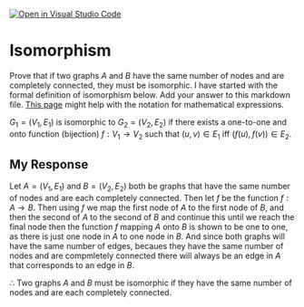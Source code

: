 [![Open in Visual Studio Code](https://classroom.github.com/assets/open-in-vscode-718a45dd9cf7e7f842a935f5ebbe5719a5e09af4491e668f4dbf3b35d5cca122.svg)](https://classroom.github.com/online_ide?assignment_repo_id=12578207&assignment_repo_type=AssignmentRepo)
# Isomorphism

Prove that if two graphs $A$ and $B$ have the same number of nodes and are
completely connected, they must be isomorphic. I have started with the formal
definition of isomorphism below. Add your answer to this markdown file. [This
page](https://docs.github.com/en/get-started/writing-on-github/working-with-advanced-formatting/writing-mathematical-expressions)
might help with the notation for mathematical expressions.

$G_1=(V_1 , E_1)$ is isomorphic to $G_2 = (V_2, E_2)$ if there exists a
one-to-one and onto function (bijection) $f: V_1 \rightarrow V_2$ such that $(u,v)
\in E_1$ iff $(f(u),f(v)) \in E_2$.

## My Response
Let $A = (V_1, E_1)$ and $B = (V_2, E_2)$ both be graphs that have the same number of nodes and are each completely connected.  Then let $f$ be the function $f: A \rightarrow B$.  Then using $f$ we map the first node of $A$ to the first node of $B$, and then the second of $A$ to the second of $B$ and continue this until we reach the final node then the function $f$ mapping $A$ onto $B$ is shown to be one to one, as there is just one node in $A$ to one node in $B$.  And since both graphs will have the same number of edges, becaues they have the same number of nodes and are compmletely connected there will always be an edge in $A$ that corresponds to an edge in $B$.  

$\therefore$ Two graphs $A$ and $B$ must be isomorphic if they have the same number of nodes and are each completely connected.


